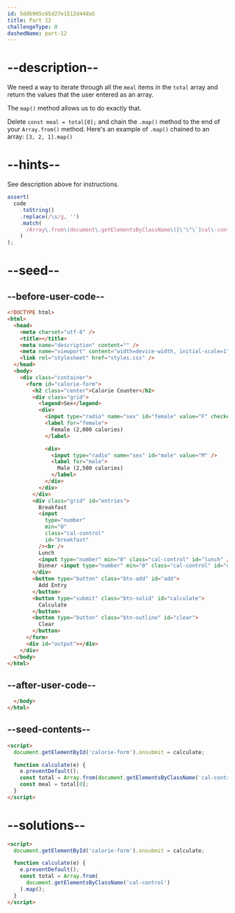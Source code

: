 ```yaml
---
id: 5ddb965c65d27e1512d44da5
title: Part 12
challengeType: 0
dashedName: part-12
---
```


# --description--

We need a way to iterate through all the `meal` items in the `total` array and return the values that the user entered as an array.

The `map()` method allows us to do exactly that.

Delete `const meal = total[0];` and chain the `.map()` method to the end of your `Array.from()` method. Here's an example of `.map()` chained to an array: `[3, 2, 1].map()`

# --hints--

See description above for instructions.

```js
assert(
  code
    .toString()
    .replace(/\s/g, '')
    .match(
      /Array\.from\(document\.getElementsByClassName\([\'\"\`]cal\-control[\'\"\`]\)\)\.map\(\)\;?/
    )
);
```

# --seed--

## --before-user-code--

```html
<!DOCTYPE html>
<html>
  <head>
    <meta charset="utf-8" />
    <title></title>
    <meta name="description" content="" />
    <meta name="viewport" content="width=device-width, initial-scale=1" />
    <link rel="stylesheet" href="styles.css" />
  </head>
  <body>
    <div class="container">
      <form id="calorie-form">
        <h2 class="center">Calorie Counter</h2>
        <div class="grid">
          <legend>Sex</legend>
          <div>
            <input type="radio" name="sex" id="female" value="F" checked />
            <label for="female">
              Female (2,000 calories)
            </label>

            <div>
              <input type="radio" name="sex" id="male" value="M" />
              <label for="male">
                Male (2,500 calories)
              </label>
            </div>
          </div>
        </div>
        <div class="grid" id="entries">
          Breakfast
          <input
            type="number"
            min="0"
            class="cal-control"
            id="breakfast"
          /><br />
          Lunch
          <input type="number" min="0" class="cal-control" id="lunch" /><br />
          Dinner <input type="number" min="0" class="cal-control" id="dinner" />
        </div>
        <button type="button" class="btn-add" id="add">
          Add Entry
        </button>
        <button type="submit" class="btn-solid" id="calculate">
          Calculate
        </button>
        <button type="button" class="btn-outline" id="clear">
          Clear
        </button>
      </form>
      <div id="output"></div>
    </div>
  </body>
</html>
```

## --after-user-code--

```html
  </body>
</html>
```

## --seed-contents--

```html
<script>
  document.getElementById('calorie-form').onsubmit = calculate;

  function calculate(e) {
    e.preventDefault();
    const total = Array.from(document.getElementsByClassName('cal-control'));
    const meal = total[0];
  }
</script>
```

# --solutions--

```html
<script>
  document.getElementById('calorie-form').onsubmit = calculate;

  function calculate(e) {
    e.preventDefault();
    const total = Array.from(
      document.getElementsByClassName('cal-control')
    ).map();
  }
</script>
```
